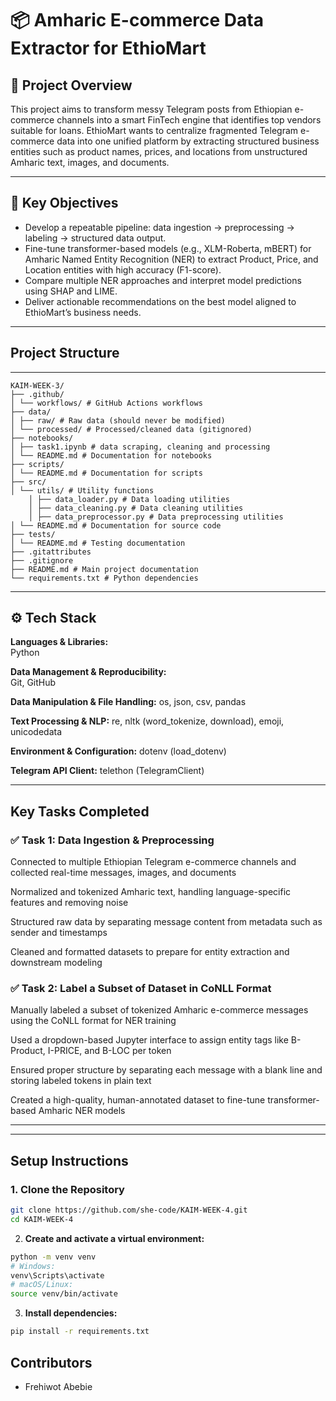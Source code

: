 # 📦 Amharic E-commerce Data Extractor for EthioMart

## 📌 Project Overview

This project aims to transform messy Telegram posts from Ethiopian e-commerce channels into a smart FinTech engine that identifies top vendors suitable for loans. EthioMart wants to centralize fragmented Telegram e-commerce data into one unified platform by extracting structured business entities such as product names, prices, and locations from unstructured Amharic text, images, and documents.

---


## 🔑 Key Objectives

- Develop a repeatable pipeline: data ingestion → preprocessing → labeling → structured data output.
- Fine-tune transformer-based models (e.g., XLM-Roberta, mBERT) for Amharic Named Entity Recognition (NER) to extract Product, Price, and Location entities with high accuracy (F1-score).
- Compare multiple NER approaches and interpret model predictions using SHAP and LIME.
- Deliver actionable recommendations on the best model aligned to EthioMart’s business needs.

---

## Project Structure
---
```
KAIM-WEEK-3/
├── .github/
│ └── workflows/ # GitHub Actions workflows
├── data/
│ ├── raw/ # Raw data (should never be modified)
│ └── processed/ # Processed/cleaned data (gitignored)
├── notebooks/
│ ├── task1.ipynb # data scraping, cleaning and processing
│ └── README.md # Documentation for notebooks
├── scripts/
│ └── README.md # Documentation for scripts
├── src/
│ └── utils/ # Utility functions
    │ ├── data_loader.py # Data loading utilities
    │ ├── data_cleaning.py # Data cleaning utilities
    │ ├── data_preprocessor.py # Data preprocessing utilities
│ └── README.md # Documentation for source code
├── tests/
│ └── README.md # Testing documentation
├── .gitattributes
├── .gitignore
├── README.md # Main project documentation
└── requirements.txt # Python dependencies
```
---

## ⚙️ Tech Stack

**Languages & Libraries:**  
Python

**Data Management & Reproducibility:**  
Git, GitHub

**Data Manipulation & File Handling:**
os, json, csv, pandas

**Text Processing & NLP:**
re, nltk (word_tokenize, download), emoji, unicodedata

**Environment & Configuration:**
dotenv (load_dotenv)

**Telegram API Client:**
telethon (TelegramClient)

---

## Key Tasks Completed

### ✅ Task 1: Data Ingestion & Preprocessing
Connected to multiple Ethiopian Telegram e-commerce channels and collected real-time messages, images, and documents

Normalized and tokenized Amharic text, handling language-specific features and removing noise

Structured raw data by separating message content from metadata such as sender and timestamps

Cleaned and formatted datasets to prepare for entity extraction and downstream modeling

### ✅ Task 2: Label a Subset of Dataset in CoNLL Format
Manually labeled a subset of tokenized Amharic e-commerce messages using the CoNLL format for NER training

Used a dropdown-based Jupyter interface to assign entity tags like B-Product, I-PRICE, and B-LOC per token

Ensured proper structure by separating each message with a blank line and storing labeled tokens in plain text

Created a high-quality, human-annotated dataset to fine-tune transformer-based Amharic NER models


---

---
## Setup Instructions

### 1. Clone the Repository

```bash
git clone https://github.com/she-code/KAIM-WEEK-4.git
cd KAIM-WEEK-4
```

2. **Create and activate a virtual environment:**

```bash
python -m venv venv
# Windows:
venv\Scripts\activate
# macOS/Linux:
source venv/bin/activate
```
3. **Install dependencies:**

```bash
pip install -r requirements.txt

```

## Contributors
- Frehiwot Abebie
